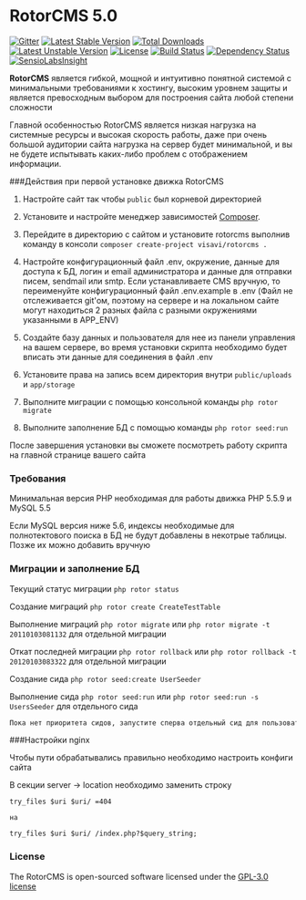 RotorCMS 5.0
=========

[![Gitter](https://badges.gitter.im/Join%20Chat.svg)](https://gitter.im/visavi/rotorcms?utm_source=badge&utm_medium=badge&utm_campaign=pr-badge&utm_content=badge)
[![Latest Stable Version](https://poser.pugx.org/visavi/rotorcms/v/stable)](https://packagist.org/packages/visavi/rotorcms)
[![Total Downloads](https://poser.pugx.org/visavi/rotorcms/downloads)](https://packagist.org/packages/visavi/rotorcms)
[![Latest Unstable Version](https://poser.pugx.org/visavi/rotorcms/v/unstable)](https://packagist.org/packages/visavi/rotorcms)
[![License](https://poser.pugx.org/visavi/rotorcms/license)](https://packagist.org/packages/visavi/rotorcms)
[![Build Status](https://travis-ci.org/visavi/rotorcms.svg)](https://travis-ci.org/visavi/rotorcms)
[![Dependency Status](https://www.versioneye.com/user/projects/573cc369ce8d0e00360bcf3e/badge.svg)](https://www.versioneye.com/user/projects/573cc369ce8d0e00360bcf3e)
[![SensioLabsInsight](https://insight.sensiolabs.com/projects/6e564370-eb46-45ee-923d-4be20c5df1be/mini.png)](https://insight.sensiolabs.com/projects/6e564370-eb46-45ee-923d-4be20c5df1be)

**RotorCMS** является гибкой, мощной и интуитивно понятной системой с минимальными требованиями к хостингу, высоким уровнем защиты и является превосходным выбором для построения сайта любой степени сложности

Главной особенностью RotorCMS является низкая нагрузка на системные ресурсы и высокая скорость работы, даже при очень большой аудитории сайта нагрузка на сервер будет минимальной, и вы не будете испытывать каких-либо проблем с отображением информации.

###Действия при первой установке движка RotorCMS

1. Настройте сайт так чтобы `public` был корневой директорией

2. Установите и настройте менеджер зависимостей [Composer](https://getcomposer.org).

3. Перейдите в директорию с сайтом и установите rotorcms выполнив команду в консоли `composer create-project visavi/rotorcms .`

4. Настройте конфигурационный файл .env, окружение, данные для доступа к БД, логин и email администратора и данные для отправки писем, sendmail или smtp. Если устанавливаете CMS вручную, то переименуйте конфигурационный файл .env.example в .env (Файл не отслеживается git'ом, поэтому на сервере и на локальном сайте могут находиться 2 разных файла с разными окружениями указанными в APP_ENV)

5. Создайте базу данных и пользователя для нее из панели управления на вашем сервере, во время установки скрипта необходимо будет вписать эти данные для соединения в файл .env

6. Установите права на запись всем директория внутри `public/uploads` и `app/storage`

7. Выполните миграции с помощью консольной команды `php rotor migrate`

8. Выполните заполнение БД с помощью команды `php rotor seed:run`

После завершения установки вы сможете посмотреть работу скрипта на главной странице вашего сайта

### Требования

Минимальная версия PHP необходимая для работы движка PHP 5.5.9 и MySQL 5.5

Если MySQL версия ниже 5.6, индексы необходимые для полнотектового поиска в БД не будут добавлены в некотрые таблицы. Позже их можно добавить вручную

### Миграции и заполнение БД

Текущий статус миграции `php rotor status`

Создание миграций `php rotor create CreateTestTable`

Выполнение миграций `php rotor migrate` или `php rotor migrate -t 20110103081132` для отдельной миграции

Откат последней миграции `php rotor rollback` или `php rotor rollback -t 20120103083322` для отдельной миграции

Создание сида `php rotor seed:create UserSeeder`

Выполнение сида `php rotor seed:run` или `php rotor seed:run -s UsersSeeder` для отдельного сида

```html
Пока нет приоритета сидов, запустите сперва отдельный сид для пользователей написанный выше
```

###Настройки nginx

Чтобы пути обрабатывались правильно необходимо настроить конфиги сайта

В секции server -> location необходимо заменить строку

```
try_files $uri $uri/ =404

на

try_files $uri $uri/ /index.php?$query_string;
```

### License

The RotorCMS is open-sourced software licensed under the [GPL-3.0 license](http://opensource.org/licenses/GPL-3.0)
